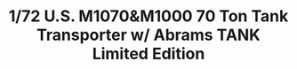 ---
title: "1/72 U.S.  M1070&M1000 70 Ton Tank Transporter  w/ Abrams TANK Limited Edition"
price: "TBA" 
desc: "Maketa"
img_path: "/assets/img/TAKO5002X.jpg"
brand: "N/A"
available: false
special_offer: false
new: false
soon: false
cat: "010000"
subcat: "013100"
subsubcat: "N/A"
sifra: "TAKO5002X"
---
